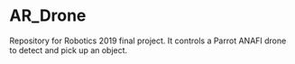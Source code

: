 # AR_Drone
Repository for Robotics 2019 final project. It controls a Parrot ANAFI drone to detect and pick up an object.
